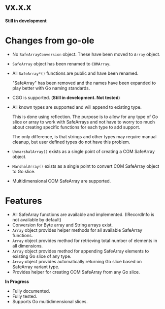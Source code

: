 # vx.x.x

**Still in development**

# Changes from go-ole

 * No `SafeArrayConversion` object. These have been moved to `Array` object.
 * `SafeArray` object has been renamed to `COMArray`.
 * All `SafeArray*()` functions are public and have been renamed.

	"SafeArray" has been removed and the names have been expanded to play better with Go naming standards.
 * CGO is supported. (**Still in development. Not tested**)
 * All known types are supported and will append to existing type.

	This is done using reflection. The purpose is to allow for any type of Go slice or array to work with SafeArrays and not have to worry too much about creating specific functions for each type to add support.

	The only difference, is that strings and other types may require manual cleanup, but user defined types do not have this problem.
 * `UnmarshalArray()` exists as a single point of creating a COM SafeArray object.
 * `MarshalArray()` exists as a single point to convert COM SafeArray object to Go slice.
 * Multidimensional COM SafeArray are supported.

# Features

 * All SafeArray functions are available and implemented. (IRecordInfo is not available by default)
 * Conversion for Byte array and String arrays exist.
 * `Array` object provides helper methods for all available SafeArray functions.
 * `Array` object provides method for retrieving total number of elements in all dimensions.
 * `Array` object provides method for appending SafeArray elements to existing Go slice of any type.
 * `Array` object provides automatically returning Go slice based on SafeArray variant type.
 * Provides helper for creating COM SafeArray from any Go slice.

**In Progress**
 * Fully documented.
 * Fully tested.
 * Supports Go multidimensional slices.
